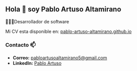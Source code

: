 ## Hola 👋 soy Pablo Artuso Altamirano
  👨🏻‍💻Desarrollador de software

Mi CV esta disponible en: [pablo-artuso-altamirano.github.io]()

### Contacto 📫
- **Correo:** pabloartusoaltamirano5@gmail.com
- **LinkedIn:** [Pablo Artuso](https://www.linkedin.com/in/pablo-artuso-920829195)
